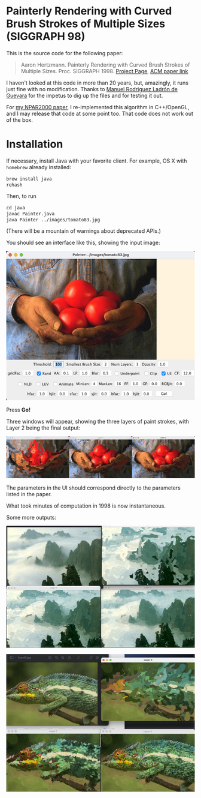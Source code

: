 # Painterly Rendering with Curved Brush Strokes of Multiple Sizes (SIGGRAPH 98)

This is the source code for the following paper:

> Aaron Hertzmann. Painterly Rendering with Curved Brush Strokes of Multiple Sizes. Proc. SIGGRAPH 1998. [Project Page](https://mrl.cs.nyu.edu/publications/painterly98/), [ACM paper link](https://dl.acm.org/doi/10.1145/280814.280951)

I haven't looked at this code in more than 20 years, but, amazingly, it runs just fine with no modification.   Thanks to [Manuel Rodriguez Ladrón de  Guevara](https://github.com/manuelladron) for the impetus to dig up the files and for testing it out.

For [my NPAR2000 paper](https://mrl.cs.nyu.edu/publications/painterly-video/), I re-implemented this algorithm in C++/OpenGL, and I may release that code at some point too. That code does not work out of the box.


# Installation

If necessary, install Java with your favorite client. For example, OS X with `homebrew` already installed:

```
brew install java
rehash
```

Then, to run
```
cd java
javac Painter.java
java Painter ../images/tomato83.jpg
```
(There will be a mountain of warnings about deprecated APIs.)

You should see an interface like this, showing the input image:

![painter UI](images/ui.jpg)

Press **Go!**

Three windows will appear, showing the three layers of paint strokes, with Layer 2 being the final output:

![painter output](images/tomatolayers.jpg)

The parameters in the UI should correspond directly to the parameters listed in the paper.

What took minutes of computation in 1998 is now instantaneous.

Some more outputs:

![HuangShan layers](images/hs-layers.jpg)

![Lizard layers](images/lizardlayers.jpg)
